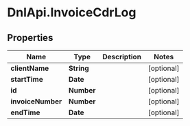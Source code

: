 # DnlApi.InvoiceCdrLog

## Properties
Name | Type | Description | Notes
------------ | ------------- | ------------- | -------------
**clientName** | **String** |  | [optional] 
**startTime** | **Date** |  | [optional] 
**id** | **Number** |  | [optional] 
**invoiceNumber** | **Number** |  | [optional] 
**endTime** | **Date** |  | [optional] 


